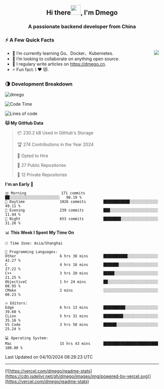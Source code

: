 <h2 align="center">Hi there<img src="https://cdn.jsdelivr.net/gh/dmego/images/img/Hi.gif" height="32" />, I'm Dmego </h2>
<h3 align="center">A passionate backend developer from China</h3>

### ⚡️ A Few Quick Facts

<img align="right" src="https://readme-stats-dmego.vercel.app/api?username=dmego&show_icons=true&icon_color=1573B3&hide_title=true&text_color=718096&bg_color=00000000&hide_border=true"/>

<ul>
    <li> 🌱 I’m currently learning Go、Docker、Kubernetes.</li>
    <li> 👯 I’m looking to collaborate on anything open source.</li>
    <li> 📝 I regulary write articles on <a href="https://dmego.cn">https://dmego.cn</a>.</li>
    <li> ⚡ Fun fact: I ❤️ 😻.</li>
</ul>

### 🌗 Development Breakdown

<img src="https://komarev.com/ghpvc/?username=dmego" alt="dmego" />

<!--START_SECTION:waka-->
![Code Time](http://img.shields.io/badge/Code%20Time-2%2C977%20hrs%2016%20mins-blue)

![Lines of code](https://img.shields.io/badge/From%20Hello%20World%20I%27ve%20Written-675.6%20thousand%20lines%20of%20code-blue)

**🐱 My GitHub Data** 

> 📦 230.2 kB Used in GitHub's Storage 
 > 
> 🏆 274 Contributions in the Year 2024
 > 
> 💼 Opted to Hire
 > 
> 📜 27 Public Repositories 
 > 
> 🔑 12 Private Repositories 
 > 
**I'm an Early 🐤** 

```text
🌞 Morning                171 commits         ██░░░░░░░░░░░░░░░░░░░░░░░   08.19 % 
🌆 Daytime                1026 commits        ████████████░░░░░░░░░░░░░   49.11 % 
🌃 Evening                239 commits         ███░░░░░░░░░░░░░░░░░░░░░░   11.44 % 
🌙 Night                  653 commits         ████████░░░░░░░░░░░░░░░░░   31.26 % 
```


📊 **This Week I Spent My Time On** 

```text
🕑︎ Time Zone: Asia/Shanghai

💬 Programming Languages: 
Other                    6 hrs 38 mins       ███████████░░░░░░░░░░░░░░   42.27 % 
C                        4 hrs 16 mins       ███████░░░░░░░░░░░░░░░░░░   27.22 % 
C++                      3 hrs 20 mins       █████░░░░░░░░░░░░░░░░░░░░   21.25 % 
ObjectiveC               1 hr 24 mins        ██░░░░░░░░░░░░░░░░░░░░░░░   08.95 % 
CMake                    2 mins              ░░░░░░░░░░░░░░░░░░░░░░░░░   00.23 % 

🔥 Editors: 
Edge                     6 hrs 13 mins       ██████████░░░░░░░░░░░░░░░   39.60 % 
CLion                    5 hrs 31 mins       █████████░░░░░░░░░░░░░░░░   35.16 % 
VS Code                  3 hrs 58 mins       ██████░░░░░░░░░░░░░░░░░░░   25.24 % 

💻 Operating System: 
Mac                      15 hrs 43 mins      █████████████████████████   100.00 % 
```


 Last Updated on 04/10/2024 08:28:23 UTC
<!--END_SECTION:waka-->

---

[![https://vercel.com/dmego/readme-stats](https://cdn.jsdelivr.net/gh/dmego/images/img/powered-by-vercel.svg)](https://vercel.com/dmego/readme-stats)

